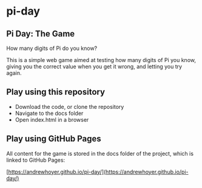 # pi-day

## Pi Day: The Game

How many digits of Pi do you know?

This is a simple web game aimed at testing how many digits of Pi you know, giving you the correct value when you get it wrong, and letting you try again.

## Play using this repository

* Download the code, or clone the repository
* Navigate to the docs folder
* Open index.html in a browser

## Play using GitHub Pages

All content for the game is stored in the docs folder of the project, which is linked to GitHub Pages:

[https://andrewhoyer.github.io/pi-day/](https://andrewhoyer.github.io/pi-day/)

